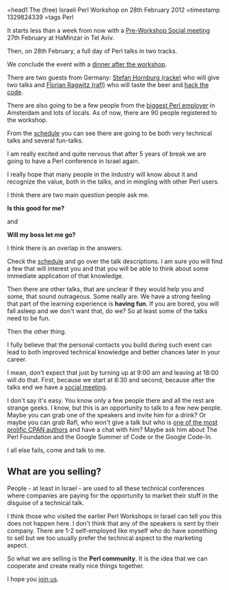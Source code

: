 =head1 The (free) Israeli Perl Workshop on 28th February 2012
=timestamp 1329824339
=tags Perl



It starts less than a week from now with a 
<a href="http://act.perl.org.il/ilpw2012/wiki?node=Pre%20workshop%20social">Pre-Workshop Social meeting</a>
27th February at HaMinzar in Tel Aviv.

Then, on 28th February, a full day of Perl talks in two tracks. 

We conclude the event with a 
<a href="http://act.perl.org.il/ilpw2012/wiki?node=Post%20workshop%20social">dinner after the workshop</a>.



There are two guests from Germany: <a href="http://act.perl.org.il/ilpw2012/user/3880">Stefan Hornburg (racke)</a>
who will give two talks and <a href="http://act.perl.org.il/ilpw2012/user/1256">Florian Ragwitz (rafl)</a> who will
taste the beer and <a href="http://search.cpan.org/~flora/">hack the code</a>.

There are also going to be a few people from the <a href="http://www.booking.com/jobs">biggest Perl employer</a> in Amsterdam
and lots of locals. As of now, there are 90 people registered to the workshop.

From the <a href="http://act.perl.org.il/ilpw2012/schedule">schedule</a> you can see there are going to be both
very technical talks and several fun-talks.

I am really excited and quite nervous that after 5 years of break we are going to have a Perl conference in Israel again.

I really hope that many people in the industry will know about it and recognize the value, both in the talks,
and in mingling with other Perl users.

I think there are two main question people ask me.

<b>Is this good for me?</b>

and

<b>Will my boss let me go?</b>

I think there is an overlap in the answers.

Check the <a href="http://act.perl.org.il/ilpw2012/schedule">schedule</a> and go over the talk descriptions.
I am sure you will find a few that will interest you and that you will be able to think about some immediate
application of that knowledge.

Then there are other talks, that are unclear if they would help you and some, that sound outrageous. Some really are.
We have a strong feeling that part of the learning experience is <b>having fun</b>.
If you are bored, you will fall asleep and we don't want that, do we?
So at least some of the talks need to be fun.

Then the other thing.

I fully believe that the personal contacts you build during such event can lead to 
both improved technical knowledge and better chances later in your career.

I mean, don't expect that just by turning up at 9:00 am and leaving at 18:00 will do that.
First, because we start at 8:30 and second, because after the talks end we have a 
<a href="http://act.perl.org.il/ilpw2012/wiki?node=Post%20workshop%20social">social meeting</a>.

I don't say it's easy. You know only a few people there and all the rest are strange geeks.
I know, but this is an opportunity to talk to a few new people. Maybe you can grab one of the speakers 
and invite him for a drink? Or maybe you can grab Rafl,
who won't give a talk but who is <a href="https://metacpan.org/author/FLORA">one of the most prolific CPAN authors</a>
and have a chat with him? Maybe ask him about The Perl Foundation and the Google Summer of Code or the Google Code-In.

I all else fails, come and talk to me.

<h2>What are you selling?</h2>

People - at least in Israel - are used to all these technical conferences where companies are 
paying for the opportunity to market their stuff in the disguise of a technical talk.

I think those who visited the earlier Perl Workshops in Israel can tell you
this does not happen here. I don't think that any of the speakers is sent by their company.
There are 1-2 self-employed like myself who do have something to sell but
we too usually prefer the technical aspect to the marketing aspect.

So what we are selling is the <b>Perl community</b>. It is the idea that we can cooperate
and create really nice things together.

I hope you <a href="http://act.perl.org.il/ilpw2012/">join us</a>.
